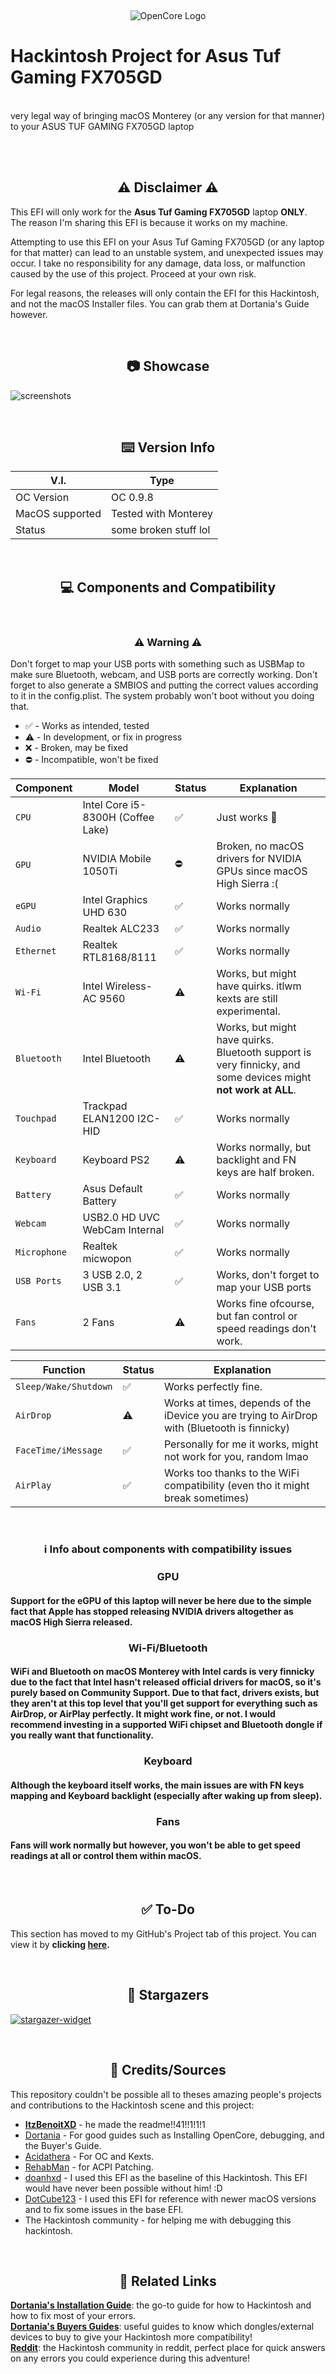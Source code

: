 <!-- made by ItzBenoitXD with the help of BlueprintFramework's README -->
<!-- Header -->
<br/><p align="center">
  <picture>
    <img alt="OpenCore Logo" src="./logo.png">  
  </picture>
  # Hackintosh Project for Asus Tuf Gaming FX705GD
  <br/>
  very legal way of bringing macOS Monterey (or any version for that manner) to your ASUS TUF GAMING FX705GD laptop
  <br/><br/>
</p>

<!-- Disclaimer -->
<br/><h2 align="center">⚠️ Disclaimer ⚠️</h2>

This EFI will only work for the **Asus Tuf Gaming FX705GD** laptop **ONLY**. The reason I'm sharing this EFI is because it works on my machine.

Attempting to use this EFI on your Asus Tuf Gaming FX705GD (or any laptop for that matter) can lead to an unstable system, and unexpected issues may occur. I take no responsibility for any damage, data loss, or malfunction caused by the use of this project. Proceed at your own risk.

For legal reasons, the releases will only contain the EFI for this Hackintosh, and not the macOS Installer files. You can grab them at Dortania's Guide however.

<!-- Showcase -->
<br/><h2 align="center">📷 Showcase</h2>

![screenshots](./showcase.jpg)

<!-- Version Info -->
<br/><h2 align="center">⌨️ Version Info</h2>

| V.I.       | Type                                           |
| --------------- | ------------------------------------------------ |
| OC Version             | OC 0.9.8             |
| MacOS supported            | Tested with Monterey           |
| Status           | some broken stuff lol      

<!-- Components & Compatibility -->
<br/><h2 align="center">💻 Components and Compatibility</h2>

<br/><h3 align="center">⚠️ Warning ⚠️</h3>
Don't forget to map your USB ports with something such as USBMap to make sure Bluetooth, webcam, and USB ports are correctly working.
Don't forget to also generate a SMBIOS and putting the correct values according to it in the config.plist. The system probably won't boot without you doing that.

- ✅ - Works as intended, tested
- ⚠️ - In development, or fix in progress
- ❌ - Broken, may be fixed
- ⛔ - Incompatible, won't be fixed

| Component       | Model                                           | Status             | Explanation             |
| --------------- | ------------------------------------------------ | --------------- | ---------------          |
| `CPU`             | Intel Core i5-8300H (Coffee Lake)             | ✅             | Just works 🥶 |
| `GPU`             | NVIDIA Mobile 1050Ti                        | ⛔             | Broken, no macOS drivers for NVIDIA GPUs since macOS High Sierra :( |
| `eGPU`            | Intel Graphics UHD 630                       | ✅             | Works normally |
| `Audio`           | Realtek ALC233                                | ✅             | Works normally |
| `Ethernet`        | Realtek RTL8168/8111                         | ✅             | Works normally |
| `Wi-Fi`          | Intel Wireless-AC 9560                  | ⚠️ | Works, but might have quirks. itlwm kexts are still experimental. | 
| `Bluetooth`      | Intel Bluetooth                              | ⚠️ | Works, but might have quirks. Bluetooth support is very finnicky, and some devices might **not work at ALL**. | 
| `Touchpad`       | Trackpad ELAN1200 I2C-HID                    | ✅             | Works normally | 
| `Keyboard`       | Keyboard PS2                                 | ⚠️             | Works normally, but backlight and FN keys are half broken. | 
| `Battery`        | Asus Default Battery                         | ✅             | Works normally | 
| `Webcam`         | USB2.0 HD UVC WebCam Internal                                              | ✅             | Works normally | 
| `Microphone`     | Realtek micwopon                                            | ✅             | Works normally | 
| `USB Ports`     | 3 USB 2.0, 2 USB 3.1                                         | ✅             | Works, don't forget to map your USB ports | 
| `Fans`           | 2 Fans                                              | ⚠️             | Works fine ofcourse, but fan control or speed readings don't work. |

| Function       | Status             | Explanation |  
| --------------- | --------------- | --------------- |
| `Sleep/Wake/Shutdown`  | ✅             | Works perfectly fine. |
| `AirDrop`  | ⚠️             | Works at times, depends of the iDevice you are trying to AirDrop with (Bluetooth is finnicky) |
| `FaceTime/iMessage`  | ✅             | Personally for me it works, might not work for you, random lmao |
| `AirPlay`  | ✅             | Works too thanks to the WiFi compatibility (even tho it might break sometimes) |

<br/><h3 align="center">ℹ️ Info about components with compatibility issues</h3>

<h3 align="center">GPU</h3>

#### Support for the eGPU of this laptop will never be here due to the simple fact that Apple has stopped releasing NVIDIA drivers altogether as macOS High Sierra released.

<h3 align="center">Wi-Fi/Bluetooth</h3>

#### WiFi and Bluetooth on macOS Monterey with Intel cards is very finnicky due to the fact that Intel hasn't released official drivers for macOS, so it's purely based on Community Support. Due to that fact, drivers exists, but they aren't at this top level that you'll get support for everything such as AirDrop, or AirPlay perfectly. It might work fine, or not. I would recommend investing in a supported WiFi chipset and Bluetooth dongle if you really want that functionality.

<h3 align="center">Keyboard</h3>

#### Although the keyboard itself works, the main issues are with FN keys mapping and Keyboard backlight (especially after waking up from sleep).

<h3 align="center">Fans</h3>

#### Fans will work normally but however, you won't be able to get speed readings at all or control them within macOS.

<!-- TO-DO List -->
<br/><h2 align="center">✅ To-Do</h2>

This section has moved to my GitHub's Project tab of this project. You can view it by **clicking [here](https://github.com/users/Lolo280374/projects/2/views/1?layout=board).**

<!-- Stargazers -->
<br/><h2 align="center">🌟 Stargazers</h2>

<a href="https://github.com/Lolo280374/heck-en-tosh-y-2025/stargazers">
  <picture>
    <source media="(prefers-color-scheme: light)" srcset="http://reporoster.com/stars/Lolo280374/Hackintosh-TUFGAMING-FX705GD">
    <img alt="stargazer-widget" src="https://reporoster.com/stars/dark/Lolo280374/Hackintosh-TUFGAMING-FX705GD">
  </picture>
</a>

<!-- Credits -->
<br/><h2 align="center">💖 Credits/Sources</h2>

This repository couldn't be possible all to theses amazing people's projects and contributions to the Hackintosh scene and this project:
- [**ItzBenoitXD**](https://github.com/ItzBenoitXD) - he made the readme!!41!!1!1!1
- [Dortania](https://dortania.github.io/) - For good guides such as Installing OpenCore, debugging, and the Buyer's Guide.
- [Acidathera](https://github.com/acidanthera) - For OC and Kexts.
- [RehabMan](https://github.com/RehabMan) - for ACPI Patching.
- [doanhxd](https://github.com/doanhxd/Asus-TUF-Gaming-FX505GE-Hackintosh) - I used this EFI as the baseline of this Hackintosh. This EFI would have never been possible without him! :D
- [DotCube123](https://github.com/DotCube123/Asus-Tuf-Gaming-FX705GE-Hackintosh) - I used this EFI for reference with newer macOS versions and to fix some issues in the base EFI.
- The Hackintosh community - for helping me with debugging this hackintosh.

<!-- Related Links -->
<br/><h2 align="center">🔗 Related Links</h2>

[**Dortania's Installation Guide**](https://dortania.github.io/OpenCore-Install-Guide/): the go-to guide for how to Hackintosh and how to fix most of your errors.\
[**Dortania's Buyers Guides**](https://dortania.github.io/getting-started/): useful guides to know which dongles/external devices to buy to give your Hackintosh more compatibility!\
[**Reddit**](https://www.reddit.com/r/hackintosh/): the Hackintosh community in reddit, perfect place for quick answers on any errors you could experience during this adventure!
